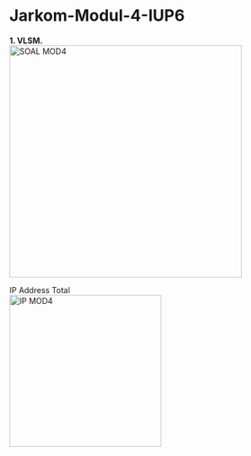 # Jarkom-Modul-4-IUP6

**1. VLSM.** <br>
<img width="413" alt="SOAL MOD4" src="https://user-images.githubusercontent.com/74299958/143679169-f9e5738b-9ef9-4720-a3e4-928140c65a1c.png">

IP Address Total <br>
<img width="270" alt="IP MOD4" src="https://user-images.githubusercontent.com/74299958/143679108-58a65f96-e973-4b11-a45b-a27908656c5e.png">



